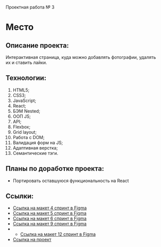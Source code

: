 Проектная работа № 3
# Место

## Описание проекта:
Интерактивная страница, куда можно добавлять фотографии, удалять их и ставить лайки.
## Технологии:
1. HTML5;
2. CSS3;
3. JavaScript;
4. React;
5. БЭМ Nested;
6. ООП JS;
7. API;
8. Flexbox;
9. Grid layout;
10. Работа с DOM;
11. Валидация форм на JS;
12. Адаптивная верстка;
13. Семантические тэги.
## Планы по доработке проекта:
- Портировать оставшуюся функциональность на React
## Ссылки:
* [Ссылка на макет 4 спринт в Figma](https://www.figma.com/file/AJlNiRkANk4KLBYfCQ3H5x/JavaScript.-Sprint-4?t=TRIKOiG8frPu6IPE-1)
* [Ссылка на макет 5 спринт в Figma](https://www.figma.com/file/EZJqgRoqXP6lV4O5xzHj3U/JavaScript.-Sprint-5?node-id=50160%3A460&t=8nU1GbhytpSWFVY4-1)
* [Ссылка на макет 6 спринт в Figma](https://www.figma.com/file/3rmeBseVO5pCEbT6jxCKS7/JavaScript.-Sprint-6?node-id=0%3A1&t=H7dbvq2ttG9QAsOj-1)
* [Ссылка на макет 9 спринт в Figma](https://www.figma.com/file/W3hogSJPYglnrJPRwqhX0x/JavaScript.-Sprint-9?node-id=0%3A1&t=e09IDxk6M35G81vp-1)
* * [Ссылка на макет 12 спринт в Figma](https://www.figma.com/file/NZGB9mcdeYuAs23QHN4O7D/JavaScript.-Sprint-12?type=design&node-id=0%3A1&t=eR8qpnIifqXLucgA-1)
* [Ссылка на проект](https://skillstack.github.io/react-mesto-auth/)
